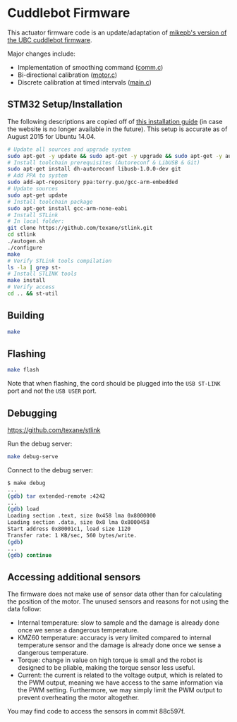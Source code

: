 # Cuddlebot Firmware

This actuator firmware code is an update/adaptation of [mikepb's version of the UBC cuddlebot firmware](https://github.com/mikepb/cuddlebot-firmware/tree/master/actuator).

Major changes include:
- Implementation of smoothing command ([comm.c](comm.c))
- Bi-directional calibration ([motor.c](motor.c))
- Discrete calibration at timed intervals ([main.c](main.c))

## STM32 Setup/Installation

The following descriptions are copied off of [this installation guide](http://fab.cba.mit.edu/classes/4.140/tutorials/EmbeddedProgramming/stm32.html) (in case the website is no longer available in the future). This setup is accurate as of August 2015 for Ubuntu 14.04.

```bash
# Update all sources and upgrade system
sudo apt-get -y update && sudo apt-get -y upgrade && sudo apt-get -y autoremove
# Install toolchain prerequisites (Autoreconf & LibUSB & Git)
sudo apt-get install dh-autoreconf libusb-1.0.0-dev git
# Add PPA to system
sudo add-apt-repository ppa:terry.guo/gcc-arm-embedded
# Update sources
sudo apt-get update
# Install toolchain package
sudo apt-get install gcc-arm-none-eabi
# Install STLink
# In local folder:
git clone https://github.com/texane/stlink.git
cd stlink
./autogen.sh
./configure
make
# Verify STLink tools compilation
ls -la | grep st-
# Install STLINK tools
make install
# Verify access
cd .. && st-util
```

## Building

```bash
make
```

## Flashing

```bash
make flash
```
Note that when flashing, the cord should be plugged into the `USB ST-LINK` port and not the `USB USER` port.


## Debugging

https://github.com/texane/stlink

Run the debug server:

```bash
make debug-serve
```

Connect to the debug server:

```bash
$ make debug
...
(gdb) tar extended-remote :4242
...
(gdb) load
Loading section .text, size 0x458 lma 0x8000000
Loading section .data, size 0x8 lma 0x8000458
Start address 0x80001c1, load size 1120
Transfer rate: 1 KB/sec, 560 bytes/write.
(gdb)
...
(gdb) continue
```

## Accessing additional sensors

The firmware does not make use of sensor data other than for
calculating the position of the motor. The unused sensors and reasons
for not using the data follow:

- Internal temperature: slow to sample and the damage is already done
  once we sense a dangerous temperature.
- KMZ60 temperature: accuracy is very limited compared to internal 
  temperature sensor and the damage is already done once we sense a
  dangerous temperature.
- Torque: change in value on high torque is small and the robot is 
  designed to be pliable, making the torque sensor less useful.
- Current: the current is related to the voltage output, which is
  related to the PWM output, meaning we have access to the same 
  information via the PWM setting. Furthermore, we may simply limit
  the PWM output to prevent overheating the motor altogether.

You may find code to access the sensors in commit 88c597f.
